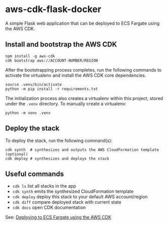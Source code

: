 
# aws-cdk-flask-docker

A simple Flask web application that can be deployed to ECS Fargate using the AWS CDK.

## Install and bootstrap the AWS CDK

```
npm install -g aws-cdk
cdk bootstrap aws://ACCOUNT-NUMBER/REGION
```

After the bootstrapping process completes, run the following commands to activate the virtualenv and install the AWS CDK core dependencies.

```
source .venv/bin/activate
python -m pip install -r requirements.txt
```

The initialization process also creates a virtualenv within this project, stored under the `.venv` directory. To manually create a virtualenv:

```
python -m venv .venv
```

## Deploy the stack

To deploy the stack, run the following command(s):

```
cdk synth  # synthesizes and outputs the AWS CloudFormation template (optional)
cdk deploy # synthesizes and deploys the stack
```

## Useful commands

 * `cdk ls`          list all stacks in the app
 * `cdk synth`       emits the synthesized CloudFormation template
 * `cdk deploy`      deploy this stack to your default AWS account/region
 * `cdk diff`        compare deployed stack with current state
 * `cdk docs`        open CDK documentation
 
See: [Deploying to ECS Fargate using the AWS CDK](https://michalisdaniilakis.com/posts/deploying-to-ecs-fargate-using-the-aws-cdk)
